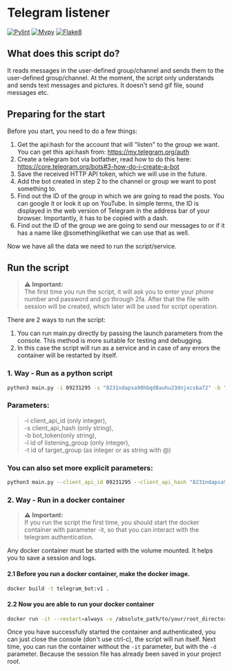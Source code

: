 # Telegram listener
[![Pylint](https://github.com/alex-wahl/telegram_listener/actions/workflows/pylint.yml/badge.svg)](https://github.com/alex-wahl/telegram_listener/actions/workflows/pylint.yml)
[![Mypy](https://github.com/alex-wahl/telegram_listener/actions/workflows/mypy.yml/badge.svg)](https://github.com/alex-wahl/telegram_listener/actions/workflows/mypy.yml)
[![Flake8](https://github.com/alex-wahl/telegram_listener/actions/workflows/flake8.yml/badge.svg)](https://github.com/alex-wahl/telegram_listener/actions/workflows/flake8.yml)

## What does this script do?
It reads messages in the user-defined group/channel and sends them to the user-defined group/channel.
At the moment, the script only understands and sends text messages and pictures. It doesn't send gif file, sound messages etc.

## Preparing for the start
Before you start, you need to do a few things:

1. Get the api:hash for the account that will "listen" to the group we want. You can get this api:hash from: https://my.telegram.org/auth
2. Create a telegram bot via botfather, read how to do this here: https://core.telegram.org/bots#3-how-do-i-create-a-bot
3. Save the received HTTP API token, which we will use in the future.
4. Add the bot created in step 2 to the channel or group we want to post something to.
5. Find out the ID of the group in which we are going to read the posts. You can google it or look it up on YouTube. In simple terms, the ID is displayed in the web version of Telegram in the address bar of your browser. Importantly, it has to be copied with a dash.
6. Find out the ID of the group we are going to send our messages to or if it has a name like @somethinglikethat we can use that as well.

Now we have all the data we need to run the script/service.

## Run the script

> **⚠ Important:**  
> The first time you run the script, it will ask you to enter your phone number and password and go through 2fa. After that the file with session will be created, which later will be used for script operation.

There are 2 ways to run the script:

1. You can run main.py directly by passing the launch parameters from the console. This method is more suitable for testing and debugging.
2. In this case the script will run as a service and in case of any errors the container will be restarted by itself.

### 1. Way - Run as a python script

```bash
python3 main.py -i 09231295 -s "8231ndapsa98hbqd8auhu23dnjxcsba72" -b "091237025:MAASDNBSAJIKSNd-pmc31-MNX9sas(SAdn1" -l -312336552 -g "@your_target_channel"
```

### Parameters:
> -i client_api_id (only integer),\
> -s client_api_hash (only string),\
> -b bot_token(only string),\
> -l id of listening_group (only integer),\
> -t id of target_group (as integer or as string with @)

### You can also set more explicit parameters:
```bash
python3 main.py --client_api_id 09231295 --client_api_hash "8231ndapsa98hbqd8auhu23dnjxcsba72" --bot_token "091237025:MAASDNBSAJIKSNd-pmc31-MNX9sas(SAdn1" --listening_group -312336552 --target_group "@your_target_channel"
```

### 2. Way - Run in a docker container
> **⚠ Important:**  
> If you run the script the first time, you should start the docker container 
> with parameter -it, so that you can interact with the telegram authentication.

Any docker container must be started with the volume mounted.
It helps you to save a session and logs.

#### 2.1 Before you run a docker container, make the docker image.

```bash
docker build -t telegram_bot:v1 .
```

#### 2.2 Now you are able to run your docker container
```bash
docker run -it --restart=always -v /absolute_path/to/your/root_directory_of_project:/usr/src/app telegram_bot:v1 -i 09231295 -s "8231ndapsa98hbqd8auhu23dnjxcsba72" -b "091237025:MAASDNBSAJIKSNd-pmc31-MNX9sas(SAdn1" -l -312336552 -g "@your_target_channel"
```

Once you have successfully started the container and authenticated, you can just close the console (don't use ctrl-c), the script will run itself.
Next time, you can run the container without the `-it` parameter, but with the `-d` parameter. 
Because the session file has already been saved in your project root.